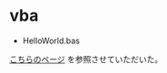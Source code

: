 # vba

* HelloWorld.bas

[こちらのページ](http://jeremykun.com/2014/03/13/programming-with-finite-fields/)
を参照させていただいた。
